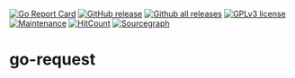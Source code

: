 [![Go Report Card](https://goreportcard.com/badge/github.com/diegohce/go-request)](https://goreportcard.com/report/github.com/diegohce/go-request)
[![GitHub release](https://img.shields.io/github/release/diegohce/go-request.svg)](https://github.com/diegohce/go-request/releases/)
[![Github all releases](https://img.shields.io/github/downloads/diegohce/go-request/total.svg)](https://github.com/diegohce/go-request/releases/)
[![GPLv3 license](https://img.shields.io/badge/License-GPLv3-blue.svg)](https://github.com/diegohce/go-request/blob/master/LICENSE)
[![Maintenance](https://img.shields.io/badge/Maintained%3F-yes-green.svg)](https://github.com/diegohce/go-request/graphs/commit-activity)
[![HitCount](http://hits.dwyl.io/diegohce/go-request.svg)](http://hits.dwyl.io/diegohce/go-request)
[![Sourcegraph](https://sourcegraph.com/github.com/diegohce/go-request/-/badge.svg)](https://sourcegraph.com/github.com/diegohce/go-request?badge)

# go-request
